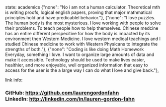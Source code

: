 state: academics
{"none": "No i am not a human calculator. Theoretical mth is writing proofs, logical english papers, proving that major mathmatical principles hold and have predicablel behavior."}, 
{"none": "I love puzzles. The human body is the most mysterious. I love working with people to solve their problems. To teach people how to help themselves. Chinese medcine has an entire different perspecitive for how the body is impacted by its environment then Western Medicine. I love western medical teachings and I studied Chinese medicine to work with Western Physicans to integrate the strengths of both."}, 
{"none": "Coding is like doing Math Homework Everyday, something I love. I want to organize large amounts of data and make it accessible. Technology should be used to make lives easier, healthier, and more enjoyable, well organized information that easy to access for the user is the a large way I can do what I love and give back."}, 

link info:
 <h3> 
              GitHub: <a href="">  https://github.com/laurengordonfahn </a> 
              <br/>
              LinkedIn:
              <a href="http://linkedin.com/in/lauren-gordon-fahn">  http://linkedin.com/in/lauren-gordon-fahn </a>
        </h3>